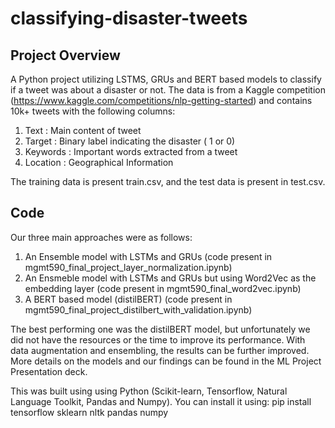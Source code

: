 # classifying-disaster-tweets

## Project Overview
A Python project utilizing LSTMS, GRUs and BERT based models to classify if a tweet was about a disaster or not. The data is from a Kaggle competition (https://www.kaggle.com/competitions/nlp-getting-started) and contains 10k+ tweets with the following columns:

1. Text : Main content of tweet
2. Target : Binary label indicating the disaster ( 1 or 0)
3. Keywords : Important words extracted from a tweet
4. Location : Geographical Information

The training data is present train.csv, and the test data is present in test.csv.

## Code

Our three main approaches were as follows:

1. An Ensemble model with LSTMs and GRUs (code present in mgmt590_final_project_layer_normalization.ipynb)
2. An Ensmeble model with LSTMs and GRUs but using Word2Vec as the embedding layer (code present in mgmt590_final_word2vec.ipynb)
3. A BERT based model (distilBERT) (code present in mgmt590_final_project_distilbert_with_validation.ipynb)

The best performing one was the distilBERT model, but unfortunately we did not have the resources or the time to improve its performance. With data augmentation and ensembling, the results can be further improved. More details on the models and our findings can be found in the ML Project Presentation deck.

This was built using using Python (Scikit-learn, Tensorflow, Natural Language Toolkit, Pandas and Numpy). You can install it using: pip install tensorflow sklearn nltk pandas numpy
